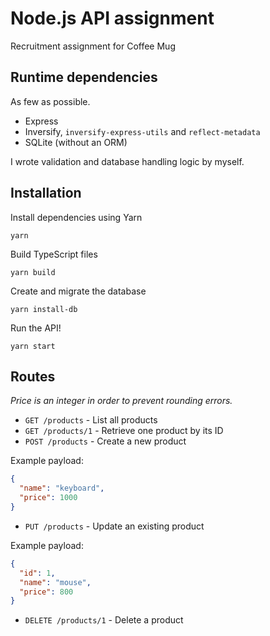 # Node.js API assignment

Recruitment assignment for Coffee Mug

## Runtime dependencies

As few as possible.

- Express
- Inversify, `inversify-express-utils` and `reflect-metadata`
- SQLite (without an ORM)

I wrote validation and database handling logic by myself.

## Installation

Install dependencies using Yarn

```yarn```

Build TypeScript files

```yarn build```

Create and migrate the database

```yarn install-db```

Run the API!

```yarn start```

## Routes

*Price is an integer in order to prevent rounding errors.*

- `GET /products` - List all products
- `GET /products/1` - Retrieve one product by its ID
- `POST /products` - Create a new product

Example payload:
```json
{
  "name": "keyboard",
  "price": 1000
}
```

- `PUT /products` - Update an existing product

Example payload:
```json
{
  "id": 1,
  "name": "mouse",
  "price": 800
}
```

- `DELETE /products/1` - Delete a product
